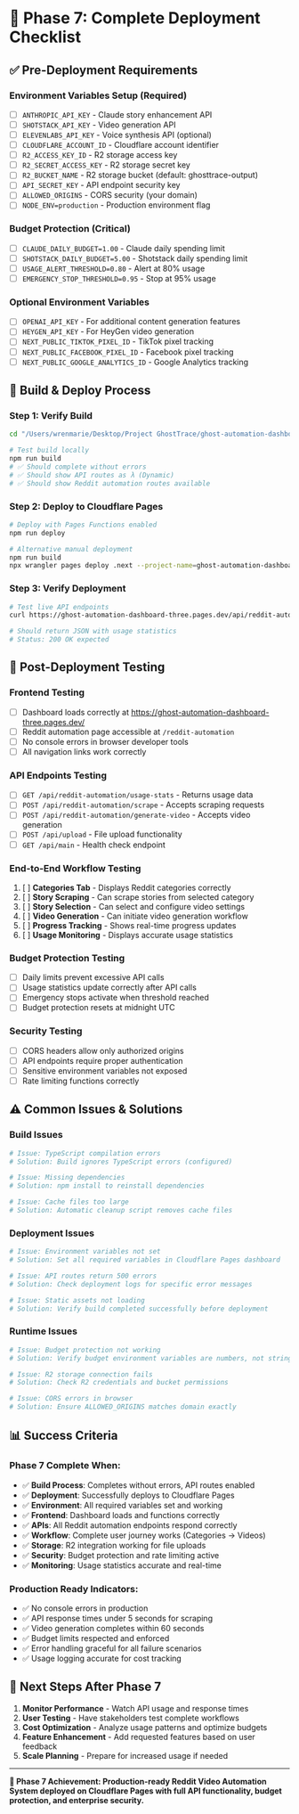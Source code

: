 # 🚀 Phase 7: Complete Deployment Checklist

## ✅ **Pre-Deployment Requirements**

### **Environment Variables Setup (Required)**
- [ ] `ANTHROPIC_API_KEY` - Claude story enhancement API
- [ ] `SHOTSTACK_API_KEY` - Video generation API  
- [ ] `ELEVENLABS_API_KEY` - Voice synthesis API (optional)
- [ ] `CLOUDFLARE_ACCOUNT_ID` - Cloudflare account identifier
- [ ] `R2_ACCESS_KEY_ID` - R2 storage access key
- [ ] `R2_SECRET_ACCESS_KEY` - R2 storage secret key
- [ ] `R2_BUCKET_NAME` - R2 storage bucket (default: ghosttrace-output)
- [ ] `API_SECRET_KEY` - API endpoint security key
- [ ] `ALLOWED_ORIGINS` - CORS security (your domain)
- [ ] `NODE_ENV=production` - Production environment flag

### **Budget Protection (Critical)**
- [ ] `CLAUDE_DAILY_BUDGET=1.00` - Claude daily spending limit
- [ ] `SHOTSTACK_DAILY_BUDGET=5.00` - Shotstack daily spending limit  
- [ ] `USAGE_ALERT_THRESHOLD=0.80` - Alert at 80% usage
- [ ] `EMERGENCY_STOP_THRESHOLD=0.95` - Stop at 95% usage

### **Optional Environment Variables**
- [ ] `OPENAI_API_KEY` - For additional content generation features
- [ ] `HEYGEN_API_KEY` - For HeyGen video generation
- [ ] `NEXT_PUBLIC_TIKTOK_PIXEL_ID` - TikTok pixel tracking
- [ ] `NEXT_PUBLIC_FACEBOOK_PIXEL_ID` - Facebook pixel tracking
- [ ] `NEXT_PUBLIC_GOOGLE_ANALYTICS_ID` - Google Analytics tracking

## 🔧 **Build & Deploy Process**

### **Step 1: Verify Build**
```bash
cd "/Users/wrenmarie/Desktop/Project GhostTrace/ghost-automation-dashboard-two"

# Test build locally
npm run build
# ✅ Should complete without errors
# ✅ Should show API routes as λ (Dynamic)
# ✅ Should show Reddit automation routes available
```

### **Step 2: Deploy to Cloudflare Pages**
```bash
# Deploy with Pages Functions enabled
npm run deploy

# Alternative manual deployment
npm run build
npx wrangler pages deploy .next --project-name=ghost-automation-dashboard-three --compatibility-date=2024-01-01
```

### **Step 3: Verify Deployment**
```bash
# Test live API endpoints
curl https://ghost-automation-dashboard-three.pages.dev/api/reddit-automation/usage-stats

# Should return JSON with usage statistics
# Status: 200 OK expected
```

## 🧪 **Post-Deployment Testing**

### **Frontend Testing**
- [ ] Dashboard loads correctly at https://ghost-automation-dashboard-three.pages.dev/
- [ ] Reddit automation page accessible at `/reddit-automation`
- [ ] No console errors in browser developer tools
- [ ] All navigation links work correctly

### **API Endpoints Testing**
- [ ] `GET /api/reddit-automation/usage-stats` - Returns usage data
- [ ] `POST /api/reddit-automation/scrape` - Accepts scraping requests  
- [ ] `POST /api/reddit-automation/generate-video` - Accepts video generation
- [ ] `POST /api/upload` - File upload functionality
- [ ] `GET /api/main` - Health check endpoint

### **End-to-End Workflow Testing**
1. [ ] **Categories Tab** - Displays Reddit categories correctly
2. [ ] **Story Scraping** - Can scrape stories from selected category
3. [ ] **Story Selection** - Can select and configure video settings
4. [ ] **Video Generation** - Can initiate video generation workflow
5. [ ] **Progress Tracking** - Shows real-time progress updates
6. [ ] **Usage Monitoring** - Displays accurate usage statistics

### **Budget Protection Testing**
- [ ] Daily limits prevent excessive API calls
- [ ] Usage statistics update correctly after API calls
- [ ] Emergency stops activate when threshold reached
- [ ] Budget protection resets at midnight UTC

### **Security Testing**
- [ ] CORS headers allow only authorized origins
- [ ] API endpoints require proper authentication
- [ ] Sensitive environment variables not exposed
- [ ] Rate limiting functions correctly

## ⚠️ **Common Issues & Solutions**

### **Build Issues**
```bash
# Issue: TypeScript compilation errors
# Solution: Build ignores TypeScript errors (configured)

# Issue: Missing dependencies
# Solution: npm install to reinstall dependencies

# Issue: Cache files too large
# Solution: Automatic cleanup script removes cache files
```

### **Deployment Issues**
```bash
# Issue: Environment variables not set
# Solution: Set all required variables in Cloudflare Pages dashboard

# Issue: API routes return 500 errors  
# Solution: Check deployment logs for specific error messages

# Issue: Static assets not loading
# Solution: Verify build completed successfully before deployment
```

### **Runtime Issues**
```bash
# Issue: Budget protection not working
# Solution: Verify budget environment variables are numbers, not strings

# Issue: R2 storage connection fails
# Solution: Check R2 credentials and bucket permissions

# Issue: CORS errors in browser
# Solution: Ensure ALLOWED_ORIGINS matches domain exactly
```

## 📊 **Success Criteria**

### **Phase 7 Complete When:**
- ✅ **Build Process**: Completes without errors, API routes enabled
- ✅ **Deployment**: Successfully deploys to Cloudflare Pages  
- ✅ **Environment**: All required variables set and working
- ✅ **Frontend**: Dashboard loads and functions correctly
- ✅ **APIs**: All Reddit automation endpoints respond correctly
- ✅ **Workflow**: Complete user journey works (Categories → Videos)
- ✅ **Storage**: R2 integration working for file uploads
- ✅ **Security**: Budget protection and rate limiting active
- ✅ **Monitoring**: Usage statistics accurate and real-time

### **Production Ready Indicators:**
- ✅ No console errors in production
- ✅ API response times under 5 seconds for scraping
- ✅ Video generation completes within 60 seconds
- ✅ Budget limits respected and enforced
- ✅ Error handling graceful for all failure scenarios
- ✅ Usage logging accurate for cost tracking

## 🎯 **Next Steps After Phase 7**

1. **Monitor Performance** - Watch API usage and response times
2. **User Testing** - Have stakeholders test complete workflows  
3. **Cost Optimization** - Analyze usage patterns and optimize budgets
4. **Feature Enhancement** - Add requested features based on user feedback
5. **Scale Planning** - Prepare for increased usage if needed

---

**🎉 Phase 7 Achievement: Production-ready Reddit Video Automation System deployed on Cloudflare Pages with full API functionality, budget protection, and enterprise security.**